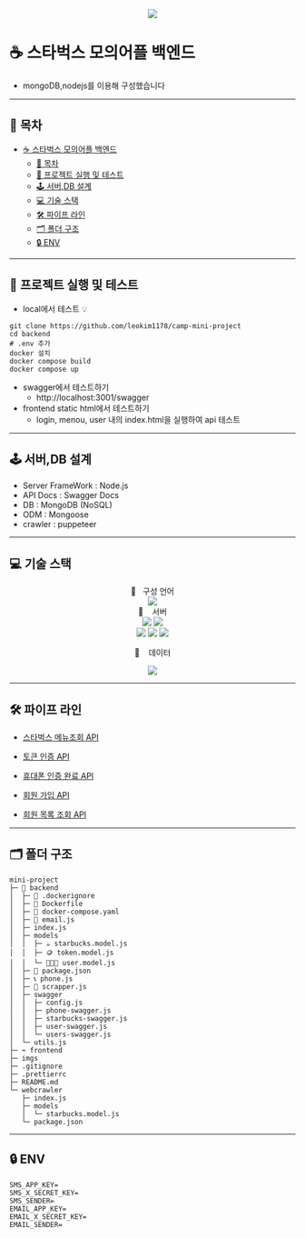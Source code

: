 <p align="center">
<img src="https://capsule-render.vercel.app/api?&type=waving&color=2c1aa3&height=180&section=header&text=Mini Project%20Starbucks&fontSize=50&animation=fadeIn&fontAlignY=45&fontColor=FFFFFF">
  </p>

# ☕️ 스타벅스 모의어플 백엔드

-   mongoDB,nodejs를 이용해 구성했습니다

---

## 📑 목차

- [☕️ 스타벅스 모의어플 백엔드](#️-스타벅스-모의어플-백엔드)
  - [📑 목차](#-목차)
  - [🚀 프로젝트 실행 및 테스트](#-프로젝트-실행-및-테스트)
  - [🕹 서버,DB 설계](#-서버db-설계)
  - [💻 기술 스택](#-기술-스택)
  - [🛠 파이프 라인](#-파이프-라인)
  - [🗂 폴더 구조](#-폴더-구조)
  - [🔒 ENV](#-env)

---

## 🚀 프로젝트 실행 및 테스트

-   local에서 테스트 💡

```
git clone https://github.com/leokim1178/camp-mini-project
cd backend
# .env 추가
docker 설치
docker compose build
docker compose up
```

-   swagger에서 테스트하기
    -   http://localhost:3001/swagger
-   frontend static html에서 테스트하기
    -   login, menou, user 내의 index.html을 실행하여 api 테스트

---

## 🕹 서버,DB 설계

-   Server FrameWork : Node.js
-   API Docs : Swagger Docs
-   DB : MongoDB (NoSQL)
-   ODM : Mongoose
-   crawler : puppeteer

---

## 💻 기술 스택

<div align="center">
📑&nbsp&nbsp&nbsp구성 언어
<br>
  <img src="https://img.shields.io/badge/javascript-F7DF1E?style=for-the-badge&logo=javascript&logoColor=black"> 
  </div>

 <div align="center">
  🚂  &nbsp&nbsp 서버
  <br>
  <img src="https://img.shields.io/badge/node.js-339933?style=for-the-badge&logo=Node.js&logoColor=white">
  <img src="https://img.shields.io/badge/express-000000?style=for-the-badge&logo=express&logoColor=white">
  <br>
  <img src="https://img.shields.io/badge/docker-3c90e5?style=for-the-badge&logo=docker&logoColor=white"> 
  <img src="https://img.shields.io/badge/swagger-6b8d1f?style=for-the-badge&logo=swagger&logoColor=white">
  <img src="https://img.shields.io/badge/puppeteer-ffffff?style=for-the-badge&logo=puppeteer&logoColor=black">
  </div>
 <p align="center">
💾&nbsp&nbsp&nbsp 데이터
  </p>
 <p align="center">
  <img src="https://img.shields.io/badge/mongoDB-47A248?style=for-the-badge&logo=MongoDB&logoColor=white">

---

## 🛠 파이프 라인

-   [스타벅스 메뉴조회 API](imgs/스타벅스%20메뉴조회%20API%20PG.png)

-   [토큰 인증 API](imgs/토큰%20인증%20API%20PG.png)

-   [휴대폰 인증 완료 API](imgs/휴대폰%20인증완료%20API%20PG.png)

-   [회원 가입 API](imgs/회원가입%20API%20PG.png)

-   [회원 목록 조회 API](imgs/회원%20목록%20조회%20API%20PG.png)

---

## 🗂 폴더 구조

```
mini-project
├─ 🚀 backend
│  ├─ 🐳 .dockerignore
│  ├─ 🐳 Dockerfile
│  ├─ 🐳 docker-compose.yaml
│  ├─ 📮 email.js
│  ├─ index.js
│  ├─ models
│  │  ├─ ☕️ starbucks.model.js
│  │  ├─ 🪙 token.model.js
│  │  └─ 👩🏻‍💻 user.model.js
│  ├─ 🎒 package.json
│  ├─ 📞 phone.js
│  ├─ 🎨 scrapper.js
│  ├─ swagger
│  │  ├─ config.js
│  │  ├─ phone-swagger.js
│  │  ├─ starbucks-swagger.js
│  │  ├─ user-swagger.js
│  │  └─ users-swagger.js
│  └─ utils.js
├─ ➬ frontend
├─ imgs
├─ .gitignore
├─ .prettierrc
├─ README.md
└─ webcrawler
   ├─ index.js
   ├─ models
   │  └─ starbucks.model.js
   └─ package.json
```

---

## 🔒 ENV

```
SMS_APP_KEY=
SMS_X_SECRET_KEY=
SMS_SENDER=
EMAIL_APP_KEY=
EMAIL_X_SECRET_KEY=
EMAIL_SENDER=
```
